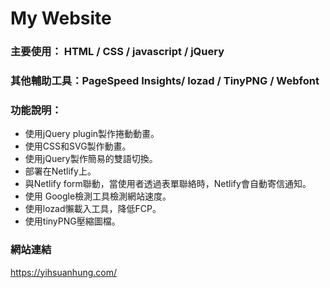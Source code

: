 # My Website
### 主要使用： HTML / CSS / javascript / jQuery
### 其他輔助工具：PageSpeed Insights/ lozad / TinyPNG / Webfont
### 功能說明：
* 使用jQuery plugin製作捲動動畫。
* 使用CSS和SVG製作動畫。
* 使用jQuery製作簡易的雙語切換。
* 部署在Netlify上。
* 與Netlify form聯動，當使用者透過表單聯絡時，Netlify會自動寄信通知。
* 使用 Google檢測工具檢測網站速度。
* 使用lozad懶載入工具，降低FCP。
* 使用tinyPNG壓縮圖檔。

### 網站連結
https://yihsuanhung.com/
